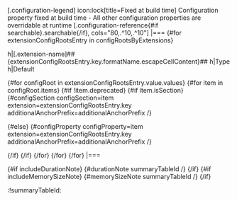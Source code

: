 [.configuration-legend]
icon:lock[title=Fixed at build time] Configuration property fixed at build time - All other configuration properties are overridable at runtime
[.configuration-reference{#if searchable}.searchable{/if}, cols="80,.^10,.^10"]
|===
{#for extensionConfigRootsEntry in configRootsByExtensions}

h|[.extension-name]##{extensionConfigRootsEntry.key.formatName.escapeCellContent}##
h|Type
h|Default

{#for configRoot in extensionConfigRootsEntry.value.values}
{#for item in configRoot.items}
{#if !item.deprecated}
{#if item.isSection}
{#configSection configSection=item extension=extensionConfigRootsEntry.key additionalAnchorPrefix=additionalAnchorPrefix /}

{#else}
{#configProperty configProperty=item extension=extensionConfigRootsEntry.key additionalAnchorPrefix=additionalAnchorPrefix /}

{/if}
{/if}
{/for}
{/for}
{/for}
|===

{#if includeDurationNote}
{#durationNote summaryTableId /}
{/if}
{#if includeMemorySizeNote}
{#memorySizeNote summaryTableId /}
{/if}

:!summaryTableId: